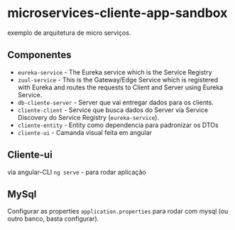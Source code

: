 # microservices-cliente-app-sandbox
exemplo de arquitetura de micro serviços. 

## Componentes
- `eureka-service` - The Eureka service which is the Service Registry
- `zuul-service` - This is the Gateway/Edge Service which is registered with Eureka and routes the requests to Client and Server using Eureka Service.
- `db-cliente-server` - Server que vai entregar dados para os clients.
- `cliente-client` - Service que busca dados do Server via Service Discovery do Service Registry (`eureka-service`).
- `cliente-entity` - Entity como dependencia para padronizar os DTOs
- `cliente-ui` -  Camanda visual feita em angular


## Cliente-ui
via angular-CLI
`ng serve` - para rodar aplicação

## MySql
Configurar as properties `application.properties` para rodar com mysql (ou outro banco, basta configurar). 
